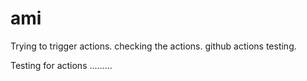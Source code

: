 # ami
Trying to trigger actions.
checking the actions. github actions testing.


Testing for actions .........